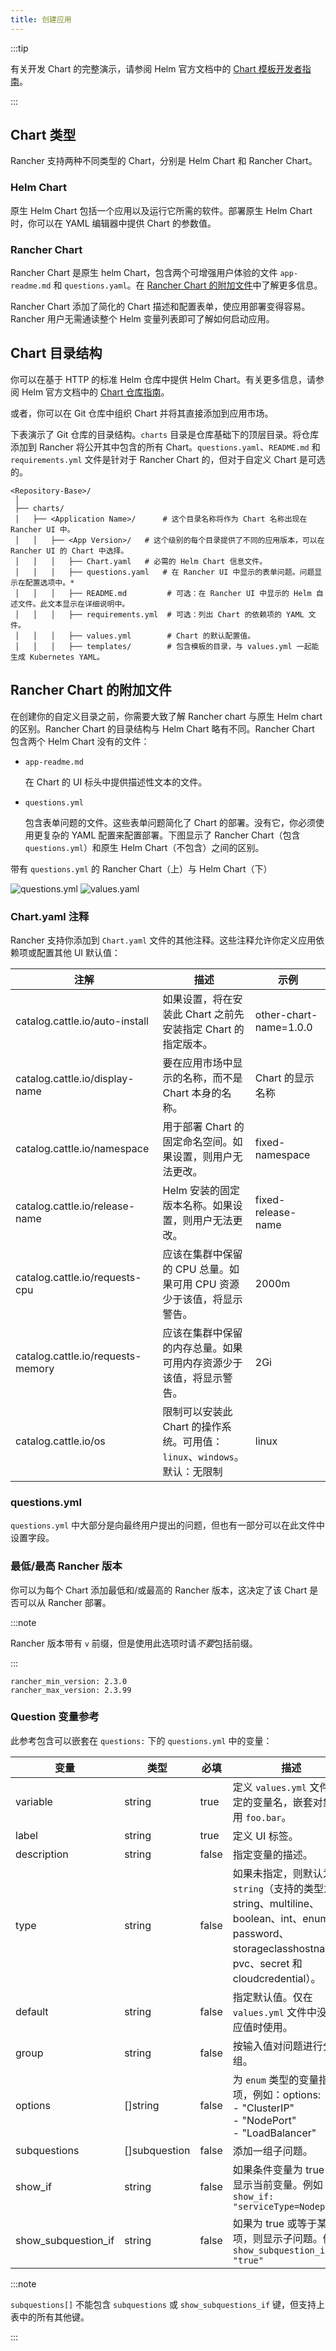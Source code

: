 ```yaml
---
title: 创建应用
---
```


:::tip

有关开发 Chart 的完整演示，请参阅 Helm 官方文档中的 [Chart 模板开发者指南](https://helm.sh/docs/chart_template_guide/)。

:::

## Chart 类型

Rancher 支持两种不同类型的 Chart，分别是 Helm Chart 和 Rancher Chart。

### Helm Chart

原生 Helm Chart 包括一个应用以及运行它所需的软件。部署原生 Helm Chart 时，你可以在 YAML 编辑器中提供 Chart 的参数值。

### Rancher Chart

Rancher Chart 是原生 helm Chart，包含两个可增强用户体验的文件 `app-readme.md` 和 `questions.yaml`。在 [Rancher Chart 的附加文件](#rancher-chart-的附加文件)中了解更多信息。

Rancher Chart 添加了简化的 Chart 描述和配置表单，使应用部署变得容易。Rancher 用户无需通读整个 Helm 变量列表即可了解如何启动应用。

## Chart 目录结构

你可以在基于 HTTP 的标准 Helm 仓库中提供 Helm Chart。有关更多信息，请参阅 Helm 官方文档中的 [Chart 仓库指南](https://helm.sh/docs/topics/chart_repository)。

或者，你可以在 Git 仓库中组织 Chart 并将其直接添加到应用市场。

下表演示了 Git 仓库的目录结构。`charts` 目录是仓库基础下的顶层目录。将仓库添加到 Rancher 将公开其中包含的所有 Chart。`questions.yaml`、`README.md` 和 `requirements.yml` 文件是针对于 Rancher Chart 的，但对于自定义 Chart 是可选的。

```
<Repository-Base>/
 │
 ├── charts/
 │   ├── <Application Name>/	  # 这个目录名称将作为 Chart 名称出现在 Rancher UI 中。
 │   │   ├── <App Version>/	  # 这个级别的每个目录提供了不同的应用版本，可以在 Rancher UI 的 Chart 中选择。
 │   │   │   ├── Chart.yaml	  # 必需的 Helm Chart 信息文件。
 │   │   │   ├── questions.yaml	  # 在 Rancher UI 中显示的表单问题。问题显示在配置选项中。*
 │   │   │   ├── README.md         # 可选：在 Rancher UI 中显示的 Helm 自述文件。此文本显示在详细说明中。
 │   │   │   ├── requirements.yml  # 可选：列出 Chart 的依赖项的 YAML 文件。
 │   │   │   ├── values.yml        # Chart 的默认配置值。
 │   │   │   ├── templates/        # 包含模板的目录，与 values.yml 一起能生成 Kubernetes YAML。
```

## Rancher Chart 的附加文件

在创建你的自定义目录之前，你需要大致了解 Rancher chart 与原生 Helm chart 的区别。Rancher Chart 的目录结构与 Helm Chart 略有不同。Rancher Chart 包含两个 Helm Chart 没有的文件：

- `app-readme.md`

   在 Chart 的 UI 标头中提供描述性文本的文件。

- `questions.yml`

   包含表单问题的文件。这些表单问题简化了 Chart 的部署。没有它，你必须使用更复杂的 YAML 配置来配置部署。下图显示了 Rancher Chart（包含 `questions.yml`）和原生 Helm Chart（不包含）之间的区别。

<figcaption>带有 <code>questions.yml</code> 的 Rancher Chart（上）与 Helm Chart（下）</figcaption>

   ![questions.yml](/img/rancher-app-2.6.png)
   ![values.yaml](/img/helm-app-2.6.png)


### Chart.yaml 注释

Rancher 支持你添加到 `Chart.yaml` 文件的其他注释。这些注释允许你定义应用依赖项或配置其他 UI 默认值：

| 注解 | 描述 | 示例 |
| --------------------------------- | ----------- | ------- |
| catalog.cattle.io/auto-install | 如果设置，将在安装此 Chart 之前先安装指定 Chart 的指定版本。 | other-chart-name=1.0.0 |
| catalog.cattle.io/display-name | 要在应用市场中显示的名称，而不是 Chart 本身的名称。 | Chart 的显示名称 |
| catalog.cattle.io/namespace | 用于部署 Chart 的固定命名空间。如果设置，则用户无法更改。 | fixed-namespace |
| catalog.cattle.io/release-name | Helm 安装的固定版本名称。如果设置，则用户无法更改。 | fixed-release-name |
| catalog.cattle.io/requests-cpu | 应该在集群中保留的 CPU 总量。如果可用 CPU 资源少于该值，将显示警告。 | 2000m |
| catalog.cattle.io/requests-memory | 应该在集群中保留的内存总量。如果可用内存资源少于该值，将显示警告。 | 2Gi |
| catalog.cattle.io/os | 限制可以安装此 Chart 的操作系统。可用值：`linux`、`windows`。默认：无限制 | linux |

### questions.yml

`questions.yml` 中大部分是向最终用户提出的问题，但也有一部分可以在此文件中设置字段。

### 最低/最高 Rancher 版本

你可以为每个 Chart 添加最低和/或最高的 Rancher 版本，这决定了该 Chart 是否可以从 Rancher 部署。

:::note

Rancher 版本带有 `v` 前缀，但是使用此选项时请*不要*包括前缀。

:::

```
rancher_min_version: 2.3.0
rancher_max_version: 2.3.99
```

### Question 变量参考

此参考包含可以嵌套在 `questions:` 下的 `questions.yml` 中的变量：

| 变量 | 类型 | 必填 | 描述 |
| ------------- | ------------- | --- |------------- |
| variable | string | true | 定义 `values.yml` 文件中指定的变量名，嵌套对象使用 `foo.bar`。 |
| label | string | true | 定义 UI 标签。 |
| description | string | false | 指定变量的描述。 |
| type | string | false | 如果未指定，则默认为 `string`（支持的类型为 string、multiline、boolean、int、enum、password、storageclasshostname、pvc、secret 和 cloudcredential）。 |
| default | string | false | 指定默认值。仅在 `values.yml` 文件中没有对应值时使用。 |
| group | string | false | 按输入值对问题进行分组。 |
| options | []string | false | 为 `enum` 类型的变量指定选项，例如：options:<br/> - "ClusterIP" <br/> - "NodePort" <br/> - "LoadBalancer" |
| subquestions | []subquestion | false | 添加一组子问题。 |
| show_if | string | false | 如果条件变量为 true，则显示当前变量。例如 `show_if: "serviceType=Nodeport"` |
| show\_subquestion_if | string | false | 如果为 true 或等于某个选项，则显示子问题。例如 `show_subquestion_if: "true"` |

:::note

`subquestions[]` 不能包含 `subquestions` 或 `show_subquestions_if` 键，但支持上表中的所有其他键。

:::
